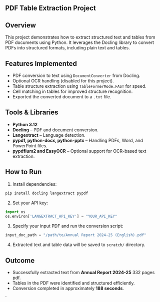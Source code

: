 
## PDF Table Extraction Project

## Overview
This project demonstrates how to extract structured text and tables from PDF documents using Python. It leverages the Docling library to convert PDFs into structured formats, including plain text and tables.

## Features Implemented
- PDF conversion to text using `DocumentConverter` from Docling.
- Optional OCR handling (disabled for this project).
- Table structure extraction using `TableFormerMode.FAST` for speed.
- Cell matching in tables for improved structure recognition.
- Exported the converted document to a `.txt` file.

## Tools & Libraries
- **Python 3.12**  
- **Docling** – PDF and document conversion.  
- **Langextract** – Language detection.  
- **pypdf, python-docx, python-pptx** – Handling PDFs, Word, and PowerPoint files.  
- **pypdfium2 and EasyOCR** – Optional support for OCR-based text extraction.

## How to Run
1. Install dependencies:
```bash
pip install docling langextract pypdf
````

2. Set your API key:

```python
import os
os.environ['LANGEXTRACT_API_KEY'] = "YOUR_API_KEY"
```

3. Specify your input PDF and run the conversion script:

```python
input_doc_path = "/path/to/Annual Report 2024-25 (English).pdf"
```

4. Extracted text and table data will be saved to `scratch/` directory.

## Outcome

* Successfully extracted text from **Annual Report 2024-25** 332 pages pdf.
* Tables in the PDF were identified and structured efficiently.
* Conversion completed in approximately **188 seconds**.

`
